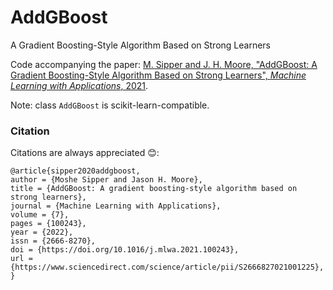 # AddGBoost
A Gradient Boosting-Style Algorithm Based on Strong Learners

Code accompanying the paper: [M. Sipper and J. H. Moore, "AddGBoost: A Gradient Boosting-Style Algorithm Based on Strong Learners", *Machine Learning with Applications*, 2021](https://www.sciencedirect.com/science/article/pii/S2666827021001225).

Note: class `AddGBoost` is scikit-learn-compatible.

### Citation

Citations are always appreciated 😊:
```
@article{sipper2020addgboost,
author = {Moshe Sipper and Jason H. Moore},
title = {AddGBoost: A gradient boosting-style algorithm based on strong learners},
journal = {Machine Learning with Applications},
volume = {7},
pages = {100243},
year = {2022},
issn = {2666-8270},
doi = {https://doi.org/10.1016/j.mlwa.2021.100243},
url = {https://www.sciencedirect.com/science/article/pii/S2666827021001225},
}
```
